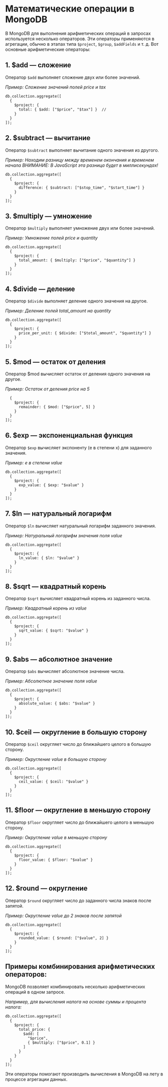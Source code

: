 # Математические операции в MongoDB

В MongoDB для выполнения арифметических операций в запросах используется несколько операторов. Эти операторы применяются в агрегации, обычно в этапах типа `$project`, `$group`, `$addFields` и т. д. Вот основные арифметические операторы:

## 1. $add — сложение

Оператор `$add` выполняет сложение двух или более значений.

*Пример: Сложение значений полей price и tax*

```
db.collection.aggregate([
  {
    $project: {
      total: { $add: ["$price", "$tax"] }  // 
    }
  }
]);
```

## 2. $subtract — вычитание

Оператор `$subtract` выполняет вычитание одного значения из другого.

*Пример: Находим разницу между временем окончания и временем начала* 
*ВНИМАНИЕ: В JavaScript эта разница будет в миллисекундах!*

```
db.collection.aggregate([
  {
    $project: {
      difference: { $subtract: ["$stop_time", "$start_time"] } 
    }
  }
]);
```

## 3. $multiply — умножение

Оператор `$multiply` выполняет умножение двух или более значений.

*Пример: Умножение полей price и quantity*

```
db.collection.aggregate([
  {
    $project: {
      total_amount: { $multiply: ["$price", "$quantity"] }  
    }
  }
]);
```

## 4. $divide — деление

Оператор `$divide` выполняет деление одного значения на другое.


*Пример: Деление полей total_amount на quantity*

```
db.collection.aggregate([
  {
    $project: {
      price_per_unit: { $divide: ["$total_amount", "$quantity"] } 
    }
  }
]);
```

## 5. $mod — остаток от деления

Оператор $mod вычисляет остаток от деления одного значения на другое.

*Пример: Остаток от деления price на 5*

```db.collection.aggregate([
  {
    $project: {
      remainder: { $mod: ["$price", 5] }  
    }
  }
]);
```

## 6. $exp — экспоненциальная функция

Оператор `$exp` вычисляет экспоненту (e в степени x) для заданного значения.

*Пример: e в степени value*

```
db.collection.aggregate([
  {
    $project: {
      exp_value: { $exp: "$value" }  
    }
  }
]);
```

## 7. $ln — натуральный логарифм

Оператор `$ln` вычисляет натуральный логарифм заданного значения.

*Пример: Натуральный логарифм значения поля value*

```
db.collection.aggregate([
  {
    $project: {
      ln_value: { $ln: "$value" }  
    }
  }
]);
```

## 8. $sqrt — квадратный корень

Оператор `$sqrt` вычисляет квадратный корень из заданного числа.

*Пример: Квадратный корень из value*

```
db.collection.aggregate([
  {
    $project: {
      sqrt_value: { $sqrt: "$value" }  
    }
  }
]);
```

## 9. $abs — абсолютное значение

Оператор `$abs` вычисляет абсолютное значение числа.

*Пример: Абсолютное значение поля value*

```
db.collection.aggregate([
  {
    $project: {
      absolute_value: { $abs: "$value" } 
    }
  }
]);
```

## 10. $ceil — округление в большую сторону

Оператор `$ceil` округляет число до ближайшего целого в большую сторону.

*Пример: Округление value в большую сторону*

```
db.collection.aggregate([
  {
    $project: {
      ceil_value: { $ceil: "$value" }  
    }
  }
]);
```

## 11. $floor — округление в меньшую сторону

Оператор `$floor` округляет число до ближайшего целого в меньшую сторону.

*Пример: Округление value в меньшую сторону*

```
db.collection.aggregate([
  {
    $project: {
      floor_value: { $floor: "$value" }  
    }
  }
]);
```

## 12. $round — округление

Оператор `$round` округляет число до заданного числа знаков после запятой.

*Пример: Округление value до 2 знаков после запятой*

```
db.collection.aggregate([
  {
    $project: {
      rounded_value: { $round: ["$value", 2] } 
    }
  }
]);
```

## Примеры комбинирования арифметических операторов:

MongoDB позволяет комбинировать несколько арифметических операций в одном запросе. 

*Например, для вычисления налога на основе суммы и процента налога:*

```
db.collection.aggregate([
  {
    $project: {
      total_price: { 
        $add: [
          "$price", 
          { $multiply: ["$price", 0.1] }  
        ]
      }
    }
  }
]);
```

Эти операторы помогают производить вычисления в MongoDB на лету в процессе агрегации данных.
